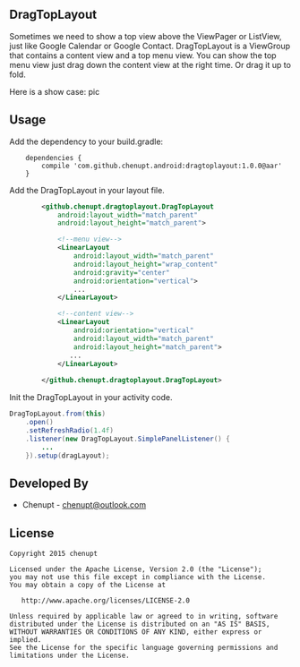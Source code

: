 DragTopLayout
---
Sometimes we need to show a top view above the ViewPager or ListView, just like Google Calendar or Google Contact. DragTopLayout is a ViewGroup that contains a content view and a top menu view. You can show the top menu view just drag down the content view at the right time. Or drag it up to fold.

Here is a show case:
pic

Usage
---
Add the dependency to your build.gradle:

```
    dependencies {
	    compile 'com.github.chenupt.android:dragtoplayout:1.0.0@aar'
	}
```
Add the DragTopLayout in your layout file.

```xml
		<github.chenupt.dragtoplayout.DragTopLayout
            android:layout_width="match_parent"
            android:layout_height="match_parent">

            <!--menu view-->
            <LinearLayout
                android:layout_width="match_parent"
                android:layout_height="wrap_content"
                android:gravity="center"
                android:orientation="vertical">
                ...
            </LinearLayout>

            <!--content view-->
            <LinearLayout
                android:orientation="vertical"
                android:layout_width="match_parent"
                android:layout_height="match_parent">
	           ...
            </LinearLayout>
            
        </github.chenupt.dragtoplayout.DragTopLayout>
```
Init the DragTopLayout in your activity code.
```java
DragTopLayout.from(this)
	.open()
	.setRefreshRadio(1.4f)
	.listener(new DragTopLayout.SimplePanelListener() {
		...
	}).setup(dragLayout);
```
Developed By
---
 * Chenupt - <chenupt@outlook.com>

License
---

    Copyright 2015 chenupt

    Licensed under the Apache License, Version 2.0 (the "License");
    you may not use this file except in compliance with the License.
    You may obtain a copy of the License at

       http://www.apache.org/licenses/LICENSE-2.0

    Unless required by applicable law or agreed to in writing, software
    distributed under the License is distributed on an "AS IS" BASIS,
    WITHOUT WARRANTIES OR CONDITIONS OF ANY KIND, either express or implied.
    See the License for the specific language governing permissions and
    limitations under the License.

